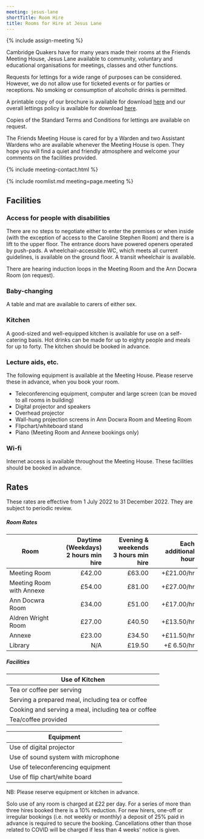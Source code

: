 ```yaml
---
meeting: jesus-lane
shortTitle: Room Hire
title: Rooms for Hire at Jesus Lane
---
```

{% include assign-meeting %}

<div class="row">

<div class="col-xs-12 col-sm-8" markdown="block">

Cambridge Quakers have for many years
made their rooms at the Friends Meeting
House, Jesus Lane available to community,
voluntary and educational organisations for
meetings, classes and other functions.

Requests for lettings for a wide range of
purposes can be considered. However,
we do not allow use for ticketed events
or for parties or receptions. No smoking
or consumption of alcoholic drinks is
permitted.

A printable copy of our brochure is available for download
<a target="_blank" href="/asset-site/jesus-lane/hirers.pdf">here</a>
and our overall lettings policy is available for download
<a target="_blank" href="/asset-site/jesus-lane/letting-policy.docx">here</a>.

Copies of the Standard Terms
and Conditions for lettings are available on
request.

The Friends Meeting House is cared for by a Warden
and two Assistant Wardens who are available whenever
the Meeting House is open. They hope you will find a
quiet and friendly atmosphere and welcome your comments
on the facilities provided.

</div>

<div class="col-xs-12 col-sm-4">

{% include meeting-contact.html %}

</div>

</div>

{% include roomlist.md meeting=page.meeting %}

## Facilities

### Access for people with disabilities

There are no steps to negotiate either to enter the
premises or when inside (with the exception of
access to the Caroline Stephen Room) and there
is a lift to the upper floor. The entrance doors
have powered openers operated by push-pads.  A
wheelchair-accessible WC, which meets all current
guidelines, is available on the ground floor.  A
transit wheelchair is available.

There are hearing induction loops in the Meeting
Room and the Ann Docwra Room (on request).

### Baby-changing

A table and mat are available to carers of either
sex.

### Kitchen

A good-sized and well-equipped kitchen is available
for use on a self-catering basis. Hot drinks can be
made for up to eighty people and meals for up to
forty. The kitchen should be booked in advance.

### Lecture aids, etc.

The following equipment is available at the Meeting House. Please reserve these in advance, when you book your room.

- Teleconferencing equipment, computer and large screen (can be moved to all rooms in building)
- Digital projector and speakers
- Overhead projector
- Wall-hung projection screens in Ann Docwra Room and Meeting Room
- Flipchart/whiteboard stand
- Piano (Meeting Room and Annexe bookings only)

### Wi-fi

Internet access is available throughout the
Meeting House. These facilities should be booked
in advance.

## Rates

These rates are effective from 1 July 2022 to 31 December 2022. They are subject to periodic review.

##### Room Rates

<div data-apply-selector="&gt;table" data-apply-class="table table-striped" markdown="block">

| Room | Daytime (Weekdays)<br/> 2 hours min hire | Evening & weekends <br/> 3 hours min hire | Each additional hour |
|--------------------------|-------:|-------:|-----------:|
| Meeting Room             | £42.00 | £63.00 | +£21.00/hr |
| Meeting Room with Annexe | £54.00 | £81.00 | +£27.00/hr |
| Ann Docwra Room          | £34.00 | £51.00 | +£17.00/hr |
| Aldren Wright Room       | £27.00 | £40.50 | +£13.50/hr |
| Annexe                   | £23.00 | £34.50 | +£11.50/hr |
| Library                  |    N/A | £19.50 | +£ 6.50/hr |

</div>

##### Facilities

<div data-apply-selector="&gt;table" data-apply-class="table table-striped" markdown="block">

Use of Kitchen |
--|
Tea or coffee per serving                           | £6.50
Serving a prepared meal, including tea or coffee    | £14.00
Cooking and serving a meal, including tea or coffee | £23.00
Tea/coffee provided                                 | £1.00 per serving

Equipment |
--|
Use of digital projector            | £ 6.50
Use of sound system with microphone | £ 6.50
Use of teleconferencing equipment   | £11.00
Use of flip chart/white board       | no charge

NB: Please reserve equipment or kitchen in advance.

</div>

Solo use of any room is charged at £22 per day. For a
series of more than three hires booked there is a 10%
reduction. For new hirers, one-off or irregular bookings
(i.e. not weekly or monthly) a deposit of 25% paid in
advance is required to secure the booking. Cancellations
other than those related to COVID will be charged if less
than 4 weeks' notice is given.

